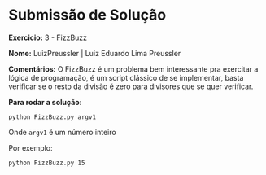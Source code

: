 # Submissão de Solução

**Exercicio:** 3 - FizzBuzz

**Nome:** LuizPreussler | Luiz Eduardo Lima Preussler

**Comentários:** O FizzBuzz é um problema bem interessante pra exercitar a lógica de programação, é um script clássico de se implementar, basta verificar se o resto da divisão é zero para divisores que se quer verificar.

**Para rodar a solução**: 

`python FizzBuzz.py argv1`

Onde `argv1` é um número inteiro

Por exemplo: 
```bash
python FizzBuzz.py 15
```